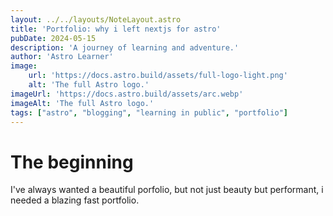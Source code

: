```yaml
---
layout: ../../layouts/NoteLayout.astro
title: 'Portfolio: why i left nextjs for astro'
pubDate: 2024-05-15
description: 'A journey of learning and adventure.'
author: 'Astro Learner'
image:
    url: 'https://docs.astro.build/assets/full-logo-light.png'
    alt: 'The full Astro logo.'
imageUrl: 'https://docs.astro.build/assets/arc.webp'
imageAlt: 'The full Astro logo.'
tags: ["astro", "blogging", "learning in public", "portfolio"]
---
```

# The beginning

I've always wanted a beautiful porfolio, but not just beauty but performant, i needed a blazing fast portfolio.

<!-- https://docs.astro.build/assets/full-logo-light.png -->